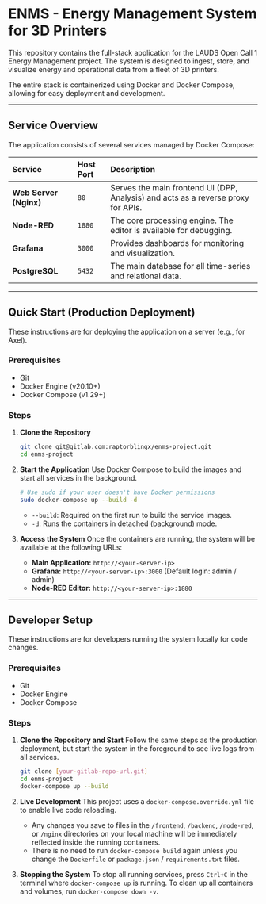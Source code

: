 # ENMS - Energy Management System for 3D Printers

This repository contains the full-stack application for the LAUDS Open Call 1 Energy Management project. The system is designed to ingest, store, and visualize energy and operational data from a fleet of 3D printers.

The entire stack is containerized using Docker and Docker Compose, allowing for easy deployment and development.

---

## Service Overview

The application consists of several services managed by Docker Compose:

| Service | Host Port | Description |
| :--- | :--- | :--- |
| **Web Server (Nginx)** | `80` | Serves the main frontend UI (DPP, Analysis) and acts as a reverse proxy for APIs. |
| **Node-RED** | `1880` | The core processing engine. The editor is available for debugging. |
| **Grafana** | `3000` | Provides dashboards for monitoring and visualization. |
| **PostgreSQL** | `5432` | The main database for all time-series and relational data. |

---

## Quick Start (Production Deployment)

These instructions are for deploying the application on a server (e.g., for Axel).

### Prerequisites
*   Git
*   Docker Engine (v20.10+)
*   Docker Compose (v1.29+)

### Steps

1.  **Clone the Repository**
    ```bash
    git clone git@gitlab.com:raptorblingx/enms-project.git
    cd enms-project
    ```

2.  **Start the Application**
    Use Docker Compose to build the images and start all services in the background.
    ```bash
    # Use sudo if your user doesn't have Docker permissions
    sudo docker-compose up --build -d
    ```
    *   `--build`: Required on the first run to build the service images.
    *   `-d`: Runs the containers in detached (background) mode.

3.  **Access the System**
    Once the containers are running, the system will be available at the following URLs:
    *   **Main Application:** `http://<your-server-ip>`
    *   **Grafana:** `http://<your-server-ip>:3000` (Default login: admin / admin)
    *   **Node-RED Editor:** `http://<your-server-ip>:1880`

---

## Developer Setup

These instructions are for developers running the system locally for code changes.

### Prerequisites
*   Git
*   Docker Engine
*   Docker Compose

### Steps

1.  **Clone the Repository and Start**
    Follow the same steps as the production deployment, but start the system in the foreground to see live logs from all services.
    ```bash
    git clone [your-gitlab-repo-url.git]
    cd enms-project
    docker-compose up --build
    ```

2.  **Live Development**
    This project uses a `docker-compose.override.yml` file to enable live code reloading.
    *   Any changes you save to files in the `/frontend`, `/backend`, `/node-red`, or `/nginx` directories on your local machine will be immediately reflected inside the running containers.
    *   There is no need to run `docker-compose build` again unless you change the `Dockerfile` or `package.json` / `requirements.txt` files.

3.  **Stopping the System**
    To stop all running services, press `Ctrl+C` in the terminal where `docker-compose up` is running. To clean up all containers and volumes, run `docker-compose down -v`.
